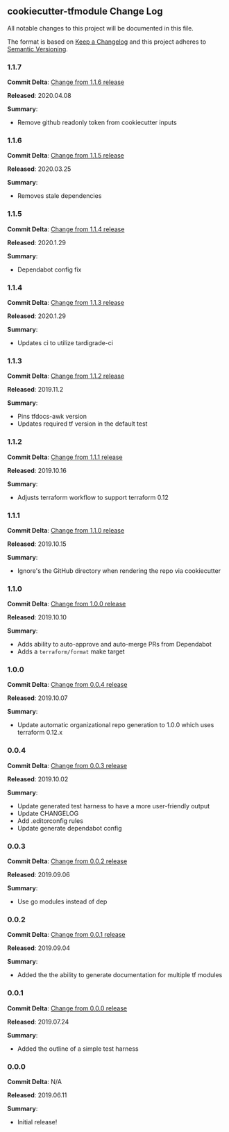 ## cookiecutter-tfmodule Change Log

All notable changes to this project will be documented in this file.

The format is based on [Keep a Changelog](http://keepachangelog.com/) and this project adheres to [Semantic Versioning](http://semver.org/).

### 1.1.7

**Commit Delta**: [Change from 1.1.6 release](https://github.com/plus3it/cookiecutter-tfmodule/compare/1.1.6...1.1.7)

**Released**: 2020.04.08

**Summary**:

*   Remove github readonly token from cookiecutter inputs

### 1.1.6

**Commit Delta**: [Change from 1.1.5 release](https://github.com/plus3it/cookiecutter-tfmodule/compare/1.1.5...1.1.6)

**Released**: 2020.03.25

**Summary**:

*   Removes stale dependencies

### 1.1.5

**Commit Delta**: [Change from 1.1.4 release](https://github.com/plus3it/cookiecutter-tfmodule/compare/1.1.4...1.1.5)

**Released**: 2020.1.29

**Summary**:

*   Dependabot config fix

### 1.1.4

**Commit Delta**: [Change from 1.1.3 release](https://github.com/plus3it/cookiecutter-tfmodule/compare/1.1.3...1.1.4)

**Released**: 2020.1.29

**Summary**:

*   Updates ci to utilize tardigrade-ci

### 1.1.3

**Commit Delta**: [Change from 1.1.2 release](https://github.com/plus3it/cookiecutter-tfmodule/compare/1.1.2...1.1.3)

**Released**: 2019.11.2

**Summary**:

*   Pins tfdocs-awk version
*   Updates required tf version in the default test

### 1.1.2

**Commit Delta**: [Change from 1.1.1 release](https://github.com/plus3it/cookiecutter-tfmodule/compare/1.1.1...1.1.2)

**Released**: 2019.10.16

**Summary**:

*   Adjusts terraform workflow to support terraform 0.12

### 1.1.1

**Commit Delta**: [Change from 1.1.0 release](https://github.com/plus3it/cookiecutter-tfmodule/compare/1.1.0...1.1.1)

**Released**: 2019.10.15

**Summary**:

*   Ignore's the GitHub directory when rendering the repo via cookiecutter

### 1.1.0

**Commit Delta**: [Change from 1.0.0 release](https://github.com/plus3it/cookiecutter-tfmodule/compare/1.0.0...1.1.0)

**Released**: 2019.10.10

**Summary**:

*   Adds ability to auto-approve and auto-merge PRs from Dependabot
*   Adds a `terraform/format` make target

### 1.0.0

**Commit Delta**: [Change from 0.0.4 release](https://github.com/plus3it/cookiecutter-tfmodule/compare/0.0.4...1.0.0)

**Released**: 2019.10.07

**Summary**:

*   Update automatic organizational repo generation to 1.0.0 which uses terraform 0.12.x

### 0.0.4

**Commit Delta**: [Change from 0.0.3 release](https://github.com/plus3it/cookiecutter-tfmodule/compare/0.0.3...0.0.4)

**Released**: 2019.10.02

**Summary**:

*   Update generated test harness to have a more user-friendly output
*   Update CHANGELOG
*   Add .editorconfig rules
*   Update generate dependabot config

### 0.0.3

**Commit Delta**: [Change from 0.0.2 release](https://github.com/plus3it/cookiecutter-tfmodule/compare/0.0.2...0.0.3)

**Released**: 2019.09.06

**Summary**:

*   Use go modules instead of dep

### 0.0.2

**Commit Delta**: [Change from 0.0.1 release](https://github.com/plus3it/cookiecutter-tfmodule/compare/0.0.1...0.0.2)

**Released**: 2019.09.04

**Summary**:

*   Added the the ability to generate documentation for multiple tf modules

### 0.0.1

**Commit Delta**: [Change from 0.0.0 release](https://github.com/plus3it/cookiecutter-tfmodule/compare/0.0.0...0.0.1)

**Released**: 2019.07.24

**Summary**:

*   Added the outline of a simple test harness

### 0.0.0

**Commit Delta**: N/A

**Released**: 2019.06.11

**Summary**:

*   Initial release!

